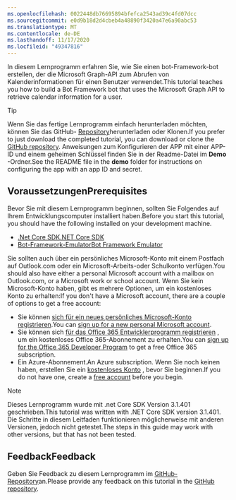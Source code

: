 ```yaml
---
ms.openlocfilehash: 0022448db76695894bfefca2543ad39c4fd07dcc
ms.sourcegitcommit: e0d9b18d2d4cbeb4a48890f3420a47e6a90abc53
ms.translationtype: MT
ms.contentlocale: de-DE
ms.lasthandoff: 11/17/2020
ms.locfileid: "49347816"
---
```

<!-- markdownlint-disable MD002 MD041 -->

<span data-ttu-id="31b90-101">In diesem Lernprogramm erfahren Sie, wie Sie einen bot-Framework-bot erstellen, der die Microsoft Graph-API zum Abrufen von Kalenderinformationen für einen Benutzer verwendet.</span><span class="sxs-lookup"><span data-stu-id="31b90-101">This tutorial teaches you how to build a Bot Framework bot that uses the Microsoft Graph API to retrieve calendar information for a user.</span></span>

> [!TIP]
> <span data-ttu-id="31b90-102">Wenn Sie das fertige Lernprogramm einfach herunterladen möchten, können Sie das GitHub- [Repository](https://github.com/microsoftgraph/msgraph-training-botframework)herunterladen oder Klonen.</span><span class="sxs-lookup"><span data-stu-id="31b90-102">If you prefer to just download the completed tutorial, you can download or clone the [GitHub repository](https://github.com/microsoftgraph/msgraph-training-botframework).</span></span> <span data-ttu-id="31b90-103">Anweisungen zum Konfigurieren der APP mit einer APP-ID und einem geheimen Schlüssel finden Sie in der Readme-Datei im **Demo** -Ordner.</span><span class="sxs-lookup"><span data-stu-id="31b90-103">See the README file in the **demo** folder for instructions on configuring the app with an app ID and secret.</span></span>

## <a name="prerequisites"></a><span data-ttu-id="31b90-104">Voraussetzungen</span><span class="sxs-lookup"><span data-stu-id="31b90-104">Prerequisites</span></span>

<span data-ttu-id="31b90-105">Bevor Sie mit diesem Lernprogramm beginnen, sollten Sie Folgendes auf Ihrem Entwicklungscomputer installiert haben.</span><span class="sxs-lookup"><span data-stu-id="31b90-105">Before you start this tutorial, you should have the following installed on your development machine.</span></span>

- [<span data-ttu-id="31b90-106">.Net Core SDK</span><span class="sxs-lookup"><span data-stu-id="31b90-106">.NET Core SDK</span></span>](https://dotnet.microsoft.com/download)
- [<span data-ttu-id="31b90-107">Bot-Framework-Emulator</span><span class="sxs-lookup"><span data-stu-id="31b90-107">Bot Framework Emulator</span></span>](https://github.com/microsoft/BotFramework-Emulator/blob/master/README.md)

<span data-ttu-id="31b90-108">Sie sollten auch über ein persönliches Microsoft-Konto mit einem Postfach auf Outlook.com oder ein Microsoft-Arbeits-oder Schulkonto verfügen.</span><span class="sxs-lookup"><span data-stu-id="31b90-108">You should also have either a personal Microsoft account with a mailbox on Outlook.com, or a Microsoft work or school account.</span></span> <span data-ttu-id="31b90-109">Wenn Sie kein Microsoft-Konto haben, gibt es mehrere Optionen, um ein kostenloses Konto zu erhalten:</span><span class="sxs-lookup"><span data-stu-id="31b90-109">If you don't have a Microsoft account, there are a couple of options to get a free account:</span></span>

- <span data-ttu-id="31b90-110">Sie können [sich für ein neues persönliches Microsoft-Konto registrieren](https://signup.live.com/signup?wa=wsignin1.0&rpsnv=12&ct=1454618383&rver=6.4.6456.0&wp=MBI_SSL_SHARED&wreply=https://mail.live.com/default.aspx&id=64855&cbcxt=mai&bk=1454618383&uiflavor=web&uaid=b213a65b4fdc484382b6622b3ecaa547&mkt=E-US&lc=1033&lic=1).</span><span class="sxs-lookup"><span data-stu-id="31b90-110">You can [sign up for a new personal Microsoft account](https://signup.live.com/signup?wa=wsignin1.0&rpsnv=12&ct=1454618383&rver=6.4.6456.0&wp=MBI_SSL_SHARED&wreply=https://mail.live.com/default.aspx&id=64855&cbcxt=mai&bk=1454618383&uiflavor=web&uaid=b213a65b4fdc484382b6622b3ecaa547&mkt=E-US&lc=1033&lic=1).</span></span>
- <span data-ttu-id="31b90-111">Sie können sich [für das Office 365 Entwicklerprogramm registrieren](https://developer.microsoft.com/office/dev-program) , um ein kostenloses Office 365-Abonnement zu erhalten.</span><span class="sxs-lookup"><span data-stu-id="31b90-111">You can [sign up for the Office 365 Developer Program](https://developer.microsoft.com/office/dev-program) to get a free Office 365 subscription.</span></span>
- <span data-ttu-id="31b90-112">Ein Azure-Abonnement.</span><span class="sxs-lookup"><span data-stu-id="31b90-112">An Azure subscription.</span></span> <span data-ttu-id="31b90-113">Wenn Sie noch keinen haben, erstellen Sie ein [kostenloses Konto](https://azure.microsoft.com/free/?WT.mc_id=A261C142F) , bevor Sie beginnen.</span><span class="sxs-lookup"><span data-stu-id="31b90-113">If you do not have one, create a [free account](https://azure.microsoft.com/free/?WT.mc_id=A261C142F) before you begin.</span></span>

> [!NOTE]
> <span data-ttu-id="31b90-114">Dieses Lernprogramm wurde mit .net Core SDK Version 3.1.401 geschrieben.</span><span class="sxs-lookup"><span data-stu-id="31b90-114">This tutorial was written with .NET Core SDK version 3.1.401.</span></span> <span data-ttu-id="31b90-115">Die Schritte in diesem Leitfaden funktionieren möglicherweise mit anderen Versionen, jedoch nicht getestet.</span><span class="sxs-lookup"><span data-stu-id="31b90-115">The steps in this guide may work with other versions, but that has not been tested.</span></span>

## <a name="feedback"></a><span data-ttu-id="31b90-116">Feedback</span><span class="sxs-lookup"><span data-stu-id="31b90-116">Feedback</span></span>

<span data-ttu-id="31b90-117">Geben Sie Feedback zu diesem Lernprogramm im [GitHub-Repository](https://github.com/microsoftgraph/msgraph-training-botframework)an.</span><span class="sxs-lookup"><span data-stu-id="31b90-117">Please provide any feedback on this tutorial in the [GitHub repository](https://github.com/microsoftgraph/msgraph-training-botframework).</span></span>
